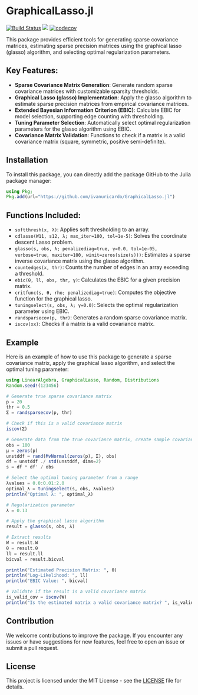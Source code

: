 # GraphicalLasso.jl

[![Build Status](https://github.com/ivanuricardo/GraphicalLasso.jl/actions/workflows/CI.yml/badge.svg?branch=main)](https://github.com/ivanuricardo/GraphicalLasso.jl/actions/workflows/CI.yml?query=branch%3Amain)
[![](https://img.shields.io/badge/docs-stable-blue.svg)](https://ivanuricardo.github.io/GraphicalLasso.jl/stable)
[![codecov](https://codecov.io/gh/ivanuricardo/GraphicalLasso.jl/graph/badge.svg?token=f7OfqnmtEC)](https://codecov.io/gh/ivanuricardo/GraphicalLasso.jl)

This package provides efficient tools for generating sparse covariance matrices, estimating sparse precision matrices using the graphical lasso (glasso) algorithm, and selecting optimal regularization parameters.

## Key Features:

- **Sparse Covariance Matrix Generation**: Generate random sparse covariance matrices with customizable sparsity thresholds.
- **Graphical Lasso (glasso) Implementation**: Apply the glasso algorithm to estimate sparse precision matrices from empirical covariance matrices.
- **Extended Bayesian Information Criterion (EBIC)**: Calculate EBIC for model selection, supporting edge counting with thresholding.
- **Tuning Parameter Selection**: Automatically select optimal regularization parameters for the glasso algorithm using EBIC.
- **Covariance Matrix Validation**: Functions to check if a matrix is a valid covariance matrix (square, symmetric, positive semi-definite).

## Installation

To install this package, you can directly add the package GitHub to the Julia package manager:
```julia
using Pkg;
Pkg.add(url="https://github.com/ivanuricardo/GraphicalLasso.jl")
```

## Functions Included:

- `softthresh(x, λ)`: Applies soft thresholding to an array.
- `cdlasso(W11, s12, λ; max_iter=100, tol=1e-5)`: Solves the coordinate descent Lasso problem.
- `glasso(s, obs, λ; penalizediag=true, γ=0.0, tol=1e-05, verbose=true, maxiter=100, winit=zeros(size(s)))`: Estimates a sparse inverse covariance matrix using the glasso algorithm.
- `countedges(x, thr)`: Counts the number of edges in an array exceeding a threshold.
- `ebic(θ, ll, obs, thr, γ)`: Calculates the EBIC for a given precision matrix.
- `critfunc(s, θ, rho; penalizediag=true)`: Computes the objective function for the graphical lasso.
- `tuningselect(s, obs, λ; γ=0.0)`: Selects the optimal regularization parameter using EBIC.
- `randsparsecov(p, thr)`: Generates a random sparse covariance matrix.
- `iscov(xx)`: Checks if a matrix is a valid covariance matrix.

## Example

Here is an example of how to use this package to generate a sparse covariance matrix, apply the graphical lasso algorithm, and select the optimal tuning parameter:

```julia
using LinearAlgebra, GraphicalLasso, Random, Distributions
Random.seed!(123456)

# Generate true sparse covariance matrix
p = 20
thr = 0.5
Σ = randsparsecov(p, thr)

# Check if this is a valid covariance matrix
iscov(Σ)

# Generate data from the true covariance matrix, create sample covariance matrix
obs = 100
μ = zeros(p)
unstddf = rand(MvNormal(zeros(p), Σ), obs)
df = unstddf ./ std(unstddf, dims=2)
s = df * df' / obs

# Select the optimal tuning parameter from a range
λvalues = 0.0:0.01:2.0
optimal_λ = tuningselect(s, obs, λvalues)
println("Optimal λ: ", optimal_λ)

# Regularization parameter
λ = 0.13

# Apply the graphical lasso algorithm
result = glasso(s, obs, λ)

# Extract results
W = result.W
θ = result.θ
ll = result.ll
bicval = result.bicval

println("Estimated Precision Matrix: ", θ)
println("Log-Likelihood: ", ll)
println("EBIC Value: ", bicval)

# Validate if the result is a valid covariance matrix
is_valid_cov = iscov(W)
println("Is the estimated matrix a valid covariance matrix? ", is_valid_cov)
```

## Contribution

We welcome contributions to improve the package.
If you encounter any issues or have suggestions for new features, feel free to open an issue or submit a pull request.

## License

This project is licensed under the MIT License - see the [LICENSE](https://github.com/ivanuricardo/GraphicalLasso.jl/blob/main/LICENSE) file for details.
